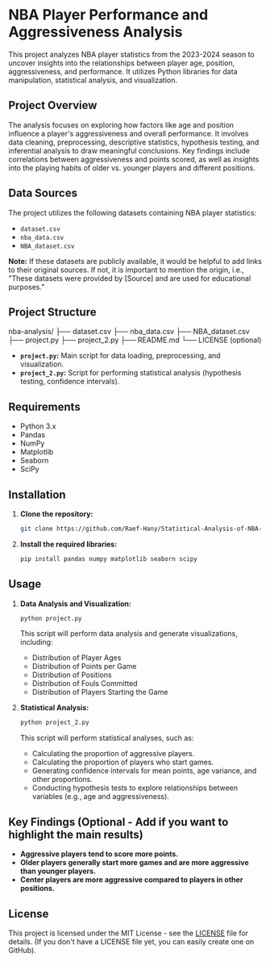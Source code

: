 # NBA Player Performance and Aggressiveness Analysis

This project analyzes NBA player statistics from the 2023-2024 season to uncover insights into the relationships between player age, position, aggressiveness, and performance. It utilizes Python libraries for data manipulation, statistical analysis, and visualization.

## Project Overview

The analysis focuses on exploring how factors like age and position influence a player's aggressiveness and overall performance. It involves data cleaning, preprocessing, descriptive statistics, hypothesis testing, and inferential analysis to draw meaningful conclusions. Key findings include correlations between aggressiveness and points scored, as well as insights into the playing habits of older vs. younger players and different positions.

## Data Sources

The project utilizes the following datasets containing NBA player statistics:

-   `dataset.csv`
-   `nba_data.csv`
-   `NBA_dataset.csv`

**Note:** If these datasets are publicly available, it would be helpful to add links to their original sources. If not, it is important to mention the origin, i.e., "These datasets were provided by \[Source] and are used for educational purposes."

## Project Structure

nba-analysis/
├── dataset.csv
├── nba_data.csv
├── NBA_dataset.csv
├── project.py
├── project_2.py
├── README.md
└── LICENSE (optional)

*   **`project.py`:** Main script for data loading, preprocessing, and visualization.
*   **`project_2.py`:** Script for performing statistical analysis (hypothesis testing, confidence intervals).

## Requirements

*   Python 3.x
*   Pandas
*   NumPy
*   Matplotlib
*   Seaborn
*   SciPy

## Installation

1. **Clone the repository:**

    ```bash
    git clone https://github.com/Raef-Hany/Statistical-Analysis-of-NBA-Player-Performance-and-Aggressiveness
    ```

2. **Install the required libraries:**

    ```bash
    pip install pandas numpy matplotlib seaborn scipy
    ```

## Usage

1. **Data Analysis and Visualization:**

    ```bash
    python project.py
    ```
    This script will perform data analysis and generate visualizations, including:

    *   Distribution of Player Ages
    *   Distribution of Points per Game
    *   Distribution of Positions
    *   Distribution of Fouls Committed
    *   Distribution of Players Starting the Game

2. **Statistical Analysis:**

    ```bash
    python project_2.py
    ```
    This script will perform statistical analyses, such as:

    *   Calculating the proportion of aggressive players.
    *   Calculating the proportion of players who start games.
    *   Generating confidence intervals for mean points, age variance, and other proportions.
    *   Conducting hypothesis tests to explore relationships between variables (e.g., age and aggressiveness).

## Key Findings (Optional - Add if you want to highlight the main results)

*   **Aggressive players tend to score more points.**
*   **Older players generally start more games and are more aggressive than younger players.**
*   **Center players are more aggressive compared to players in other positions.**

## License

This project is licensed under the MIT License - see the [LICENSE](LICENSE) file for details. (If you don't have a LICENSE file yet, you can easily create one on GitHub).
